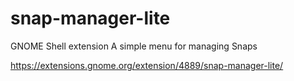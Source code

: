 # snap-manager-lite

GNOME Shell extension
A simple menu for managing Snaps

https://extensions.gnome.org/extension/4889/snap-manager-lite/
